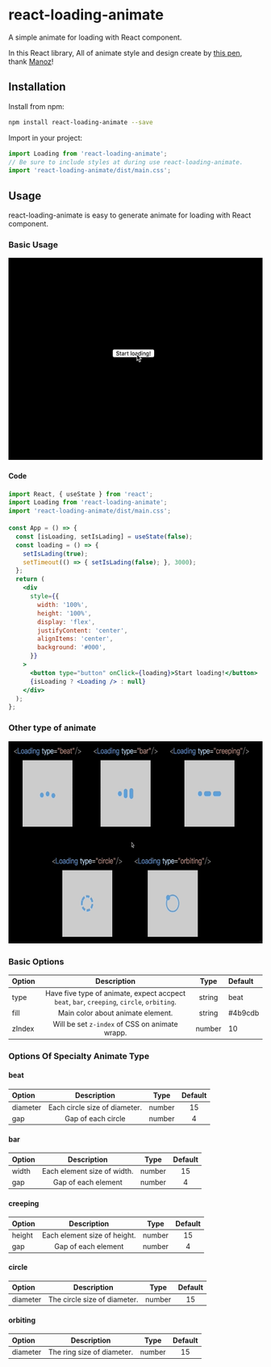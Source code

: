 # react-loading-animate
A simple animate for loading with React component.

In this React library, All of animate style and design create by [this pen](https://codepen.io/Manoz/pen/pydxK), thank [Manoz](https://codepen.io/Manoz)!

## Installation

Install from npm:
```bash
npm install react-loading-animate --save
```
Import in your project:

```javascript
import Loading from 'react-loading-animate';
// Be sure to include styles at during use react-loading-animate.
import 'react-loading-animate/dist/main.css';
```

## Usage

react-loading-animate is easy to generate animate for loading with React component.

### Basic Usage

<img src="./docs/assets/gif/simpleDemo.gif" style="width:100%;height:400px;">

#### Code

```jsx
import React, { useState } from 'react';
import Loading from 'react-loading-animate';
import 'react-loading-animate/dist/main.css';

const App = () => {
  const [isLoading, setIsLading] = useState(false);
  const loading = () => {
    setIsLading(true);
    setTimeout(() => { setIsLading(false); }, 3000);
  };
  return (
    <div
      style={{
        width: '100%',
        height: '100%',
        display: 'flex',
        justifyContent: 'center',
        alignItems: 'center',
        background: '#000',
      }}
    >
      <button type="button" onClick={loading}>Start loading!</button>
      {isLoading ? <Loading /> : null}
    </div>
  );
};
```

### Other type of animate

<img src="./docs/assets/gif/demoAllAnimateType.gif" style="width:100%;height:400px;">

### Basic Options

Option | Description | Type | Default |
:--- | :---: | :---: | :---
type | Have five type of animate, expect accpect `beat`, `bar`, `creeping`, `circle`, `orbiting`. | string | beat |
fill | Main color about animate element. | string | #4b9cdb |
zIndex | Will be set `z-index` of CSS on animate wrapp. | number | 10 |

### Options Of Specialty Animate Type 

#### beat

Option | Description | Type | Default |
:--- | :---: | :---: | :---: |
diameter | Each circle size of diameter. | number | 15 |
gap | Gap of each circle | number | 4 |

#### bar

Option | Description | Type | Default |
:--- | :---: | :---: | :---: |
width | Each element size of width. | number | 15 |
gap | Gap of each element | number | 4 |

#### creeping

Option | Description | Type | Default |
:--- | :---: | :---: | :---: |
height | Each element size of height. | number | 15 |
gap | Gap of each element | number | 4 |

#### circle

Option | Description | Type | Default |
:--- | :---: | :---: | :---: |
diameter | The circle size of diameter. | number | 15 |

#### orbiting

Option | Description | Type | Default |
:--- | :---: | :---: | :---: |
diameter | The ring size of diameter. | number | 15 |
